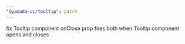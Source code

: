 ```yaml
---
"@yamada-ui/tooltip": patch
---
```


fix Tooltip component onClose prop fires both when Tooltip component opens and closes
